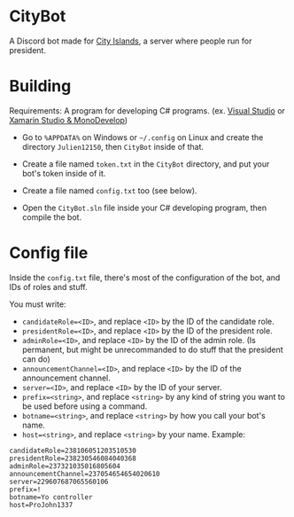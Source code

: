 # CityBot
A Discord bot made for [City Islands](https://discord.gg/htSMXTr), a server where people run for president.

# Building
Requirements: A program for developing C# programs. (ex. [Visual Studio](https://www.visualstudio.com/vs/visual-studio-2017-rc/)
 or [Xamarin Studio & MonoDevelop](http://www.monodevelop.com/))

- Go to `%APPDATA%` on Windows or `~/.config` on Linux and create the directory `Julien12150`, then `CityBot` inside of that.

- Create a file named `token.txt` in the `CityBot` directory, and put your bot's token inside of it.

- Create a file named `config.txt` too (see below).

- Open the `CityBot.sln` file inside your C# developing program, then compile the bot.

# Config file
Inside the `config.txt` file, there's most of the configuration of the bot, and IDs of roles and stuff.

You must write:
- `candidateRole=<ID>`, and replace `<ID>` by the ID of the candidate role.
- `presidentRole=<ID>`, and replace `<ID>` by the ID of the president role.
- `adminRole=<ID>`, and replace `<ID>` by the ID of the admin role. (Is permanent, but might be unrecommanded to do stuff that the president can do)
- `announcementChannel=<ID>`, and replace `<ID>` by the ID of the announcement channel.
- `server=<ID>`, and replace `<ID>` by the ID of your server.
- `prefix=<string>`, and replace `<string>` by any kind of string you want to be used before using a command.
- `botname=<string>`, and replace `<string>` by how you call your bot's name.
- `host=<string>`, and replace `<string>` by your name.
Example:
```
candidateRole=238106051203510530
presidentRole=238230546084040368
adminRole=237321035016805604
announcementChannel=237054654654020610
server=229607687065560106
prefix=!
botname=Yo controller
host=ProJohn1337
```
